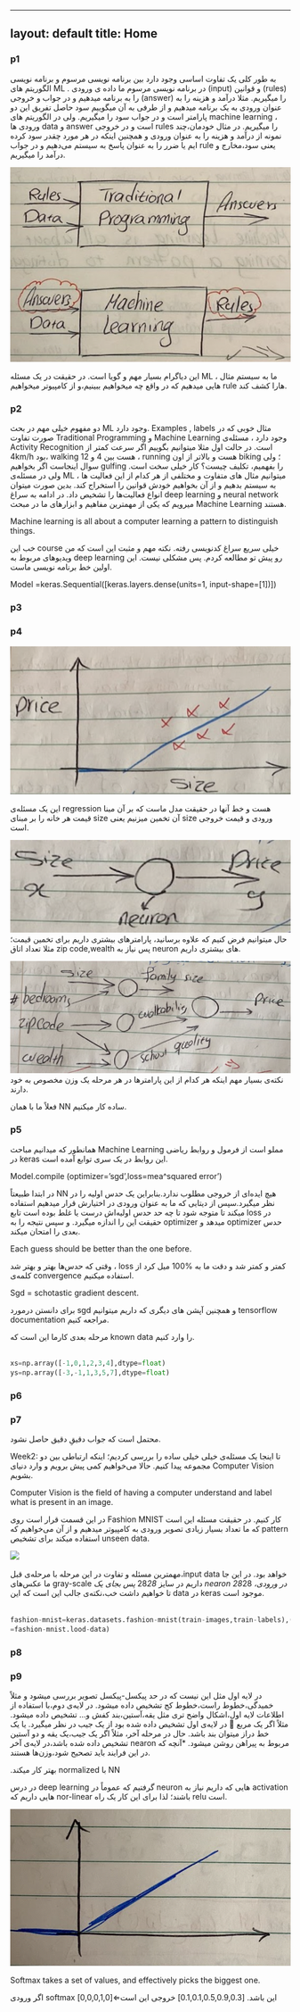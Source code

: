 
---
layout: default
title: Home
---
### p1
به طور کلی یک تفاوت اساسی وجود دارد بین برنامه نویسی مرسوم و برنامه نویسی الگوریتم های  ML .
در برنامه نویسی مرسوم ما داده ی ورودی (input) و قوانین (rules)  را به برنامه میدهیم و در جواب و خروجی (answer)  را میگیریم.
مثلا درآمد و هزینه را به عنوان ورودی به یک برنامه میدهیم و از طرفی به آن میگوییم سود حاصل تفریق این دو پارامتر است و در جواب سود را میگیریم.
ولی در الگوریتم های machine learning ، ورودی ها data و answer است و در خروجی rules را میگیریم.
در مثال خودمان،چند نمونه از درآمد و هزینه را به عنوان ورودی و همچنین اینکه در هر مورد چقدر سود کرده ایم یا ضرر را به عنوان پاسخ به سیستم می‌دهیم و در جواب rule یعنی سود،مخارج و درآمد را میگیریم.

![](./media/ch01-01.png)

این دیاگرام بسیار مهم و گویا است.
در حقیقت در یک مسئله ML ، ما به سیستم مثال هایی میدهیم که در واقع چه میخواهیم ببینیم،و از کامپیوتر میخواهیم rule هارا کشف کند.


### p2 
دو مفهوم خیلی مهم در بحث ML وجود دارد.
Examples , labels 
مثال خوبی که در صورت تفاوت Traditional Programming و Machine Learning وجود دارد ، مسئله‌ی Activity Recognition است.
در حالت اول مثلا میتوانیم بگوییم اگر سرعت کمتر از 4km/h بود، walking هست بین 4 و 12 ، running هست و بالاتر از اون biking ؛ ولی سوال اینجاست اگر بخواهیم gulfing را بفهمیم، تکلیف چیست؟ کار خیلی سخت است.
ولی در مسئله‌ی ML ، میتوانیم مثال های متفاوت و مختلفی از هر کدام از این فعالیت ها به سیستم بدهیم و از آن بخواهیم خودش قوانین را استخراج کند. بدین صورت میتوان انواع فعالیت‌ها را تشخیص داد.
در ادامه به سراغ deep learning و neural network میرویم که یکی از مهمترین مفاهیم و ابزارهای ما در مبحث Machine Learning هستند.

Machine learning is all about a computer learning a pattern to distinguish things.

خب این course خیلی سریع سراغ کدنویسی رفته. نکته مهم و مثبت این است که من ویدیوهای مربوط به deep learning رو پیش تو مطالعه کردم. پس مشکلی نیست.
این اولین خط برنامه نویسی ماست.

Model =keras.Sequential([keras.layers.dense(units=1, input-shape=[1])])


### p3



### p4

![](./media/ch01-02.png)

این یک مسئله‌ی regression هست و خط آنها در حقیقت مدل ماست که بر آن مبنا قیمت هر خانه را بر مبنای size آن تخمین میزنیم یعنی size ورودی و قیمت خروجی است.

![](./media/ch01-03.png)
حال میتوانیم فرض کنیم که علاوه برسانید، پارامترهای بیشتری داریم برای تخمین قیمت؛ مثلا تعداد اتاق zip code,wealth پس نیاز به neuron های بیشتری داریم.

![](./media/ch01-04.png)
نکته‌ی بسیار مهم اینکه هر کدام از این پارامترها در هر مرحله یک وزن مخصوص به خود دارند.

فعلاً ما با همان NN ساده کار میکنیم.


### p5
همانطور که میدانیم مباحث Machine Learning مملو است از فرمول و روابط ریاضی در keras این روابط در یک سری توابع آمده است.

Model.compile (optimizer=’sgd’,loss=mea^squared error’)

در ابتدا طبیعتاً NN هیچ ایده‌ای از خروجی مطلوب ندارد.بنابراین یک حدس اولیه را در نظر میگیرد.سپس از دیتایی که ما به عنوان ورودی در اختیارش قرار میدهیم استفاده میکند تا متوجه شود تا چه حد حدس اولیه‌اش درست یا غلط بوده است تابع loss در حقیقت این را اندازه میگیرد. و سپس نتیجه را به optimizer میدهد و optimizer حدس بعدی را امتحان میکند.

Each guess should be better than the one before.

وقتی که حدس‌ها بهتر و بهتر شد ، loss کمتر و کمتر شد و دقت ما به %100 میل کرد از کلمه‌ی convergence استفاده میکنیم.

Sgd = schotastic gradient descent.

برای دانستن درمورد sgd و همچنین آپشن های دیگری که داریم میتوانیم tensorflow documentation مراجعه کنیم.

مرحله بعدی کارما این است که known data را وارد کنیم.
```python

xs=np.array([-1,0,1,2,3,4],dtype=float)
ys=np.array([-3,-1,1,3,5,7],dtype=float)

```


### p6


### p7
محتمل است که جواب دقیقِ دقیق حاصل نشود.

Week2:
تا اینجا یک مسئله‌ی خیلی خیلی ساده را بررسی کردیم؛ اینکه ارتباطی بین دو مجموعه پیدا کنیم. حالا می‌خواهیم کمی پیش برویم و وارد دنیای Computer Vision بشویم.

Computer Vision is the field of having a computer understand and label what is present in an image.

در این قسمت قرار است روی Fashion MNIST کار کنیم.
در حقیقت مسئله این است که ما تعداد بسیار زیادی تصویر ورودی به کامپیوتر میدهیم و از آن می‌خواهیم که pattern استفاده میکند برای تشخیص unseen data.

![](./media/ch01-05.png.png)

مهمترین مسئله و تفاوت در این مرحله با مرحله‌ی قبل،input data خواهد بود. در این جا ما عکس‌های gray-scale داریم در سایز 28*28 پس بجای یک nearon در ورودی، 28*28 تا خواهیم داشت خب،نکته‌ی جالب این است که این data در keras موجود است.

```python

fashion-mnist=keras.datasets.fashion-mnist(train-images,train-labels),(test-images-test-labels)
=fashion-mnist.lood-data)

```


### p8


### p9

در لایه اول مثل این نیست که در حد پیکسل-پیکسل تصویر بررسی میشود و مثلاً خمیدگی،خطوط راست،خطوط کج تشخیص داده میشود. در لایه‌ی دوم،با استفاده از اطلاعات لایه اول،اشکال واضح تری مثل یقه،آستین،بند کفش و… تشخیص داده میشود. مثلاً اگر یک مربع   ⃣   در لایه‌ی اول تشخیص داده شده بود از     یک جیب در نظر میگیرد. یا یک خط دراز میتوان بند باشد. حال در مرحله آخر، مثلاً اگر یک جیب،یک یقه و دو آستین تشخیص داده شده باشد،در لایه‌ی آخر nearon مربوط به پیراهن روشن میشود.
*آنچه که در این فرایند باید تصحیح شود،وزن‌ها هستند.

 .بهتر کار میکند normalized با NN

در درس deep learning گرفتیم که عموماً در neuron هایی که داریم نیاز به activation هایی داریم که nor-linear باشند؛ لذا برای این کار یک راه relu است.

![](./media/ch01-06.png)

Softmax takes a set of values, and effectively picks the biggest one.

اگر ورودی softmax این باشد.
[0.1,0.1,0.5,0.9,0.3]
خروجی این است⇐[0,0,0,1,0]
